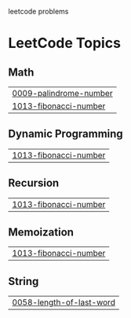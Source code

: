leetcode problems

<!---LeetCode Topics Start-->
# LeetCode Topics
## Math
|  |
| ------- |
| [0009-palindrome-number](https://github.com/codegeek004/leetcode_problems/tree/master/0009-palindrome-number) |
| [1013-fibonacci-number](https://github.com/codegeek004/leetcode_problems/tree/master/1013-fibonacci-number) |
## Dynamic Programming
|  |
| ------- |
| [1013-fibonacci-number](https://github.com/codegeek004/leetcode_problems/tree/master/1013-fibonacci-number) |
## Recursion
|  |
| ------- |
| [1013-fibonacci-number](https://github.com/codegeek004/leetcode_problems/tree/master/1013-fibonacci-number) |
## Memoization
|  |
| ------- |
| [1013-fibonacci-number](https://github.com/codegeek004/leetcode_problems/tree/master/1013-fibonacci-number) |
## String
|  |
| ------- |
| [0058-length-of-last-word](https://github.com/codegeek004/leetcode_problems/tree/master/0058-length-of-last-word) |
<!---LeetCode Topics End-->